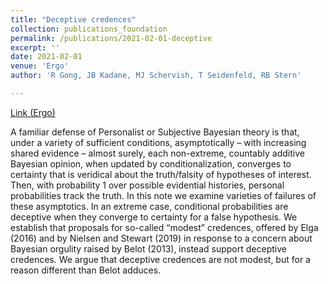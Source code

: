 ```yaml
---
title: "Deceptive credences"
collection: publications_foundation
permalink: /publications/2021-02-01-deceptive
excerpt: ''
date: 2021-02-01
venue: 'Ergo'
author: 'R Gong, JB Kadane, MJ Schervish, T Seidenfeld, RB Stern'

---
```


[Link (Ergo)](https://doi.org/10.3998/ergo.1125)


A familiar defense of Personalist or Subjective Bayesian theory is that, under a variety of
sufficient conditions, asymptotically – with increasing shared evidence – almost surely, each
non-extreme, countably additive Bayesian opinion, when updated by conditionalization,
converges to certainty that is veridical about the truth/falsity of hypotheses of interest. Then,
with probability 1 over possible evidential histories, personal probabilities track the truth. In this
note we examine varieties of failures of these asymptotics. In an extreme case, conditional
probabilities are deceptive when they converge to certainty for a false hypothesis. We establish
that proposals for so-called “modest” credences, offered by Elga (2016) and by Nielsen and
Stewart (2019) in response to a concern about Bayesian orgulity raised by Belot (2013), instead
support deceptive credences. We argue that deceptive credences are not modest, but for a reason
different than Belot adduces.
